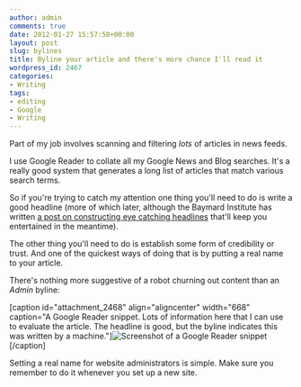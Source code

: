 ```yaml
---
author: admin
comments: true
date: 2012-01-27 15:57:58+00:00
layout: post
slug: bylines
title: Byline your article and there's more chance I'll read it
wordpress_id: 2467
categories:
- Writing
tags:
- editing
- Google
- Writing
---
```


Part of my job involves scanning and filtering _lots_ of articles in news feeds.

I use Google Reader to collate all my Google News and Blog searches. It's a really good system that generates a long list of articles that match various search terms.

So if you're trying to catch my attention one thing you'll need to do is write a good headline (more of which later, although the Baymard Institute has written [a post on constructing eye catching headlines](http://baymard.com/blog/copywriting-useful-yet-intriguing-headlines) that'll keep you entertained in the meantime).

The other thing you'll need to do is establish some form of credibility or trust. And one of the quickest ways of doing that is by putting a real name to your article.

There's nothing more suggestive of a robot churning out content than an _Admin_ byline:

[caption id="attachment_2468" align="aligncenter" width="668" caption="A Google Reader snippet. Lots of information here that I can use to evaluate the article. The headline is good, but the byline indicates this was written by a machine."]![Screenshot of a Google Reader snippet](http://leonpaternoster.com/wp-content/uploads/2012/01/byline.jpg)[/caption]

Setting a real name for website administrators is simple. Make sure you remember to do it whenever you set up a new site.
